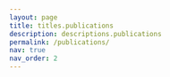 ```yaml
---
layout: page
title: titles.publications
description: descriptions.publications
permalink: /publications/
nav: true
nav_order: 2
---
```


<!-- _pages/publications.md -->
<div class="publications">


</div>
